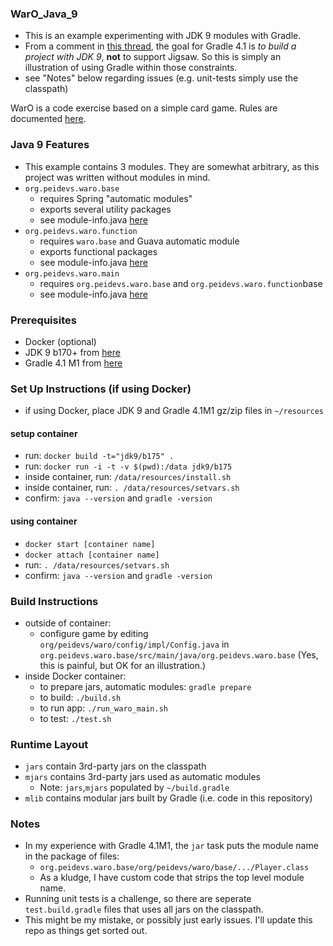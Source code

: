 ### WarO_Java_9

* This is an example experimenting with JDK 9 modules with Gradle.
* From a comment in [this thread](https://github.com/gradle/gradle/issues/2334), the goal for Gradle 4.1 is _to build a project with JDK 9_, **not** to support Jigsaw. So this is simply an illustration of using Gradle within those constraints.
* see "Notes" below regarding issues (e.g. unit-tests simply use the classpath)

WarO is a code exercise based on a simple card game. Rules are documented [here](https://github.com/peidevs/WarO_Java/blob/master/Rules.md).

### Java 9 Features 

* This example contains 3 modules. They are somewhat arbitrary, as this project was
written without modules in mind.
* `org.peidevs.waro.base`
    * requires Spring "automatic modules"
    * exports several utility packages
    * see module-info.java [here](https://github.com/codetojoy/WarO_Java_9_Gradle/blob/master/org.peidevs.waro.base/src/main/java/org.peidevs.waro.base/module-info.java)
* `org.peidevs.waro.function`
    * requires `waro.base` and Guava automatic module
    * exports functional packages 
    * see module-info.java [here](https://github.com/codetojoy/WarO_Java_9_Gradle/blob/master/org.peidevs.waro.function/src/main/java/org.peidevs.waro.function/module-info.java)
* `org.peidevs.waro.main`
    * requires `org.peidevs.waro.base` and `org.peidevs.waro.function`base
    * see module-info.java [here](https://github.com/codetojoy/WarO_Java_9_Gradle/blob/master/org.peidevs.waro.main/src/main/java/org.peidevs.waro.main/module-info.java)

### Prerequisites

* Docker (optional)
* JDK 9 b170+ from [here](http://jdk.java.net/9/)
* Gradle 4.1 M1 from [here](https://github.com/gradle/gradle/releases/tag/v4.1.0-milestone-1)

### Set Up Instructions (if using Docker) 

* if using Docker, place JDK 9 and Gradle 4.1M1 gz/zip files in `~/resources` 

#### setup container

* run: `docker build -t="jdk9/b175" .` 
* run: `docker run -i -t -v $(pwd):/data jdk9/b175`
* inside container, run: `/data/resources/install.sh`
* inside container, run: `. /data/resources/setvars.sh`
* confirm: `java --version` and `gradle -version`

#### using container

* `docker start [container name]`
* `docker attach [container name]`
* run: `. /data/resources/setvars.sh`
* confirm: `java --version` and `gradle -version`

### Build Instructions 

* outside of container:
    * configure game by editing `org/peidevs/waro/config/impl/Config.java` in `org.peidevs.waro.base/src/main/java/org.peidevs.waro.base` (Yes, this is painful, but OK for an illustration.)
* inside Docker container:
    * to prepare jars, automatic modules: `gradle prepare`
    * to build: `./build.sh`
    * to run app: `./run_waro_main.sh`
    * to test: `./test.sh`

### Runtime Layout

* `jars` contain 3rd-party jars on the classpath
* `mjars` contains 3rd-party jars used as automatic modules
    * Note: `jars`,`mjars` populated by `~/build.gradle` 
* `mlib` contains modular jars built by Gradle (i.e. code in this repository)
    
### Notes

* In my experience with Gradle 4.1M1, the `jar` task puts the module name in the package of files:
    * `org.peidevs.waro.base/org/peidevs/waro/base/.../Player.class`
    * As a kludge, I have custom code that strips the top level module name.
* Running unit tests is a challenge, so there are seperate `test.build.gradle` files that uses all jars on the classpath.
* This might be my mistake, or possibly just early issues. I'll update this repo as things get sorted out.

